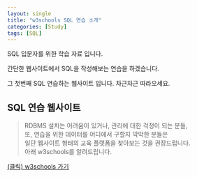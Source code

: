 ```yaml
---
layout: single
title: "w3schools SQL 연습 소개"
categories: [Study]
tags: [SQL]
---
```


SQL 입문자를 위한 학습 자료 입니다.

간단한 웹사이트에서 SQL을 작성해보는 연습을 하겠습니다.

그 첫번째 
SQL 연습하는 웹사이트 입니다. 차근차근 따라오세요.

SQL 연습 웹사이트
-----
> RDBMS 설치는 어려움이 있거나, 관리에 대한 걱정이 되는 분들,  
또, 연습을 위한 데이터를 어디에서 구할지 막막한 분들은  
일단 웹사이트 형태의 교육 플랫폼을 찾아보는 것을 권장드립니다.  
아래 w3schools를 알려드립니다.
   
[(클릭) w3schools 가기](https://www.w3schools.com/sql/default.asp, "w3schools")
